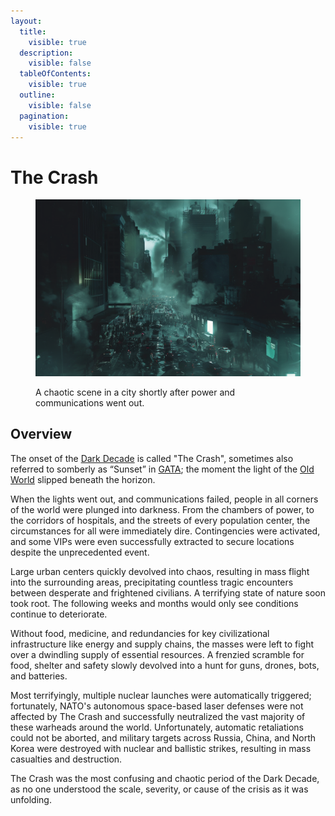 ```yaml
---
layout:
  title:
    visible: true
  description:
    visible: false
  tableOfContents:
    visible: true
  outline:
    visible: false
  pagination:
    visible: true
---
```


# The Crash

<figure><img src="../../.gitbook/assets/crash-8345.png" alt=""><figcaption><p>A chaotic scene in a city shortly after power and communications went out.</p></figcaption></figure>

## Overview

The onset of the [Dark Decade](the-dark-decade.md) is called "The Crash", sometimes also referred to somberly as “Sunset” in [GATA](../gata/); the moment the light of the [Old World](the-old-world.md) slipped beneath the horizon.

When the lights went out, and communications failed, people in all corners of the world were plunged into darkness. From the chambers of power, to the corridors of hospitals, and the streets of every population center, the circumstances for all were immediately dire. Contingencies were activated, and some VIPs were even successfully extracted to secure locations despite the unprecedented event.

Large urban centers quickly devolved into chaos, resulting in mass flight into the surrounding areas, precipitating countless tragic encounters between desperate and frightened civilians. A terrifying state of nature soon took root. The following weeks and months would only see conditions continue to deteriorate.

Without food, medicine, and redundancies for key civilizational infrastructure like energy and supply chains, the masses were left to fight over a dwindling supply of essential resources. A frenzied scramble for food, shelter and safety slowly devolved into a hunt for guns, drones, bots, and batteries.

Most terrifyingly, multiple nuclear launches were automatically triggered; fortunately, NATO's autonomous space-based laser defenses were not affected by The Crash and successfully neutralized the vast majority of these warheads around the world. Unfortunately, automatic retaliations could not be aborted, and military targets across Russia, China, and North Korea were destroyed with nuclear and ballistic strikes, resulting in mass casualties and destruction.

The Crash was the most confusing and chaotic period of the Dark Decade, as no one understood the scale, severity, or cause of the crisis as it was unfolding.
